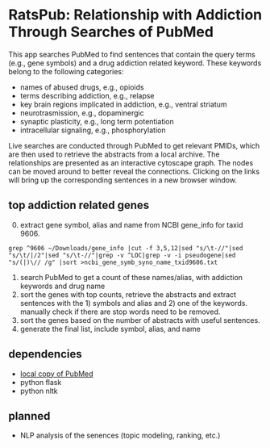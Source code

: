 # RatsPub: Relationship with Addiction Through Searches of PubMed

This app searches PubMed to find sentences that contain the query terms (e.g., gene symbols) and a drug addiction related keyword. These keywords belong to the following categories:
* names of abused drugs, e.g., opioids
* terms describing addiction, e.g., relapse
* key brain regions implicated in addiction, e.g., ventral striatum
* neurotrasmission, e.g., dopaminergic
* synaptic plasticity, e.g., long term potentiation
* intracellular signaling, e.g., phosphorylation

Live searches are conducted through PubMed to get relevant PMIDs, which are then used to retrieve the abstracts from a local archive. The relationships are presented as an interactive cytoscape graph. The nodes can be moved around to better reveal the connections. Clicking on the links will bring up the corresponding sentences in a new browser window.

## top addiction related genes

0. extract gene symbol, alias and name from NCBI gene_info for taxid 9606.
```
grep ^9606 ~/Downloads/gene_info |cut -f 3,5,12|sed "s/\t-//"|sed "s/\t/|/2"|sed "s/\t-//"|grep -v ^LOC|grep -v -i pseudogene|sed "s/(|)\// /g" |sort >ncbi_gene_symb_syno_name_txid9606.txt 
```

1. search PubMed to get a count of these names/alias, with addiction keywords and drug name 
2. sort the genes with top counts, retrieve the abstracts and extract sentences with the 1) symbols and alias and 2) one of the keywords. manually check if there are stop words need to be removed. 
3. sort the genes based on the number of abstracts with useful sentences.
4. generate the final list, include symbol, alias, and name

## dependencies

* [local copy of PubMed](https://dataguide.nlm.nih.gov/edirect/archive.html)
* python flask
* python nltk

## planned
* NLP analysis of the senences (topic modeling, ranking, etc.)
